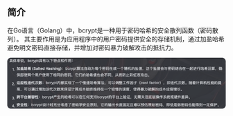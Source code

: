 ## 简介
在Go语言（Golang）中，bcrypt是一种用于密码哈希的安全散列函数（密码散列）。
其主要作用是为应用程序中的用户密码提供安全的存储机制，通过加盐哈希避免明文密码直接存储，并增加对密码暴力破解攻击的抵抗力。

![_img.png](_img.png)


